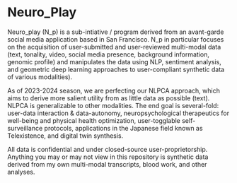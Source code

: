 # Neuro_Play

Neuro_play (N_p) is a sub-intiative / program derived from an avant-garde social media application based in San Francisco. N_p in particular focuses on the acquisition of user-submitted and user-reviewed multi-modal data (text, tonality, video, social media presence, background information, genomic profile) and manipulates the data using NLP, sentiment analysis, and geometric deep learning approaches to user-compliant synthetic data of various modalities).

As of 2023-2024 season, we are perfecting our NLPCA approach, which aims to derive more salient utility from as little data as possible (text). NLPCA is generalizable to other modalities. The end goal is several-fold: user-data interaction & data-autonomy, neuropsychological therapeutics for well-being and physical health optimization, user-togglable self-surveillance protocols, applications in the Japanese field known as Telexistence, and digital twin synthesis.

All data is confidential and under closed-source user-proprietorship. Anything you may or may not view in this repository is synthetic data derived from my own multi-modal transcripts, blood work, and other analyses.
